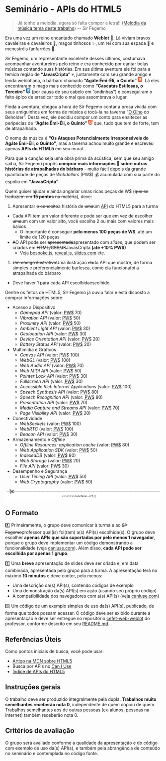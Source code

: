 # Seminário - APIs do HTML5

> Já tenho a melodia, agora só falta compor a letra!! ([Melodia da música tema deste trabalho][lenda-do-heroi])
> -- _Sir_ Fegemo

Era uma vez um reino encantado chamado **Weblot** :european_castle:.
Lá viviam bravos cavaleiras
e cavaleiros :crossed_flags:, magos tinhosos :sparkles:, um rei com sua
espada :crown: e menestréis fanfarrões :beers:.

[lenda-do-heroi]: https://soundcloud.com/fegemo/tema-de-a-lenda-do-heroi

_Sir_ Fegemo, um representante excelente desses últimos, costumava
acompanhar aventureiros pelo reino e era conhecido por cantar belas
músicas contando suas histórias. Em sua última aventura ele foi para a
temida região de **“JavasCripta”** :skull:, juntamente com seu grande amigo e lenda
weblotiana, o bárbaro chamado **“Agáte Êmi-Éli, o Quinto”**
![](images/icon-html5.png). Lá eles encontraram o mago mais conhecido
como **“Cascatas Estilosas, o Terceiro”** ![](images/icon-css3.png)
(por causa de seu cabelo em “ondinhas”) e conseguiram o feito épico de
erradicar todo o mal que assombrava o lugar.

Finda a aventura, chegou a hora de Sir Fegemo contar a prosa vivida com seus
amiguinhos em forma de música e tocá-la na taverna “<u>O Olho</u>
do Beholder”. Desta vez, ele decidiu compor um conto para enaltecer as
peripécias de **“Agáte Êmi-Éli, o Quinto”** ![](images/icon-html5.png) que,
tudo que tem de forte, tem de atrapalhado.

O nome da música é **“Os Ataques Potencialmente Irresponsáveis do
Agáte Êmi-Éli, o Quinto”**, mas a taverna achou muito grande e
escreveu apenas **APIs do HTML5** em seu mural.

Para que a canção seja uma obra prima da acústica, sem que seu amigo
saiba, _Sir_ Fegemo propôs **comprar mais informações :money_with_wings:
sobre outras histórias de atrapalhadas do bárbaro** - muito fácil depois
da grande quantidade de peças de _Webdollars_ (PW$) :moneybag: acumulada com
sua parte do espólio em **“JavasCripta”**.

Quem quiser ajudar e ainda angariar umas ricas peças de W$ (~~que se traduzem
em **15 pontos** na matéria~~), deve:

1. Apresentar ~~o conceito~~a história de ~~uma~~um
  <abbr title="Ataque Potencialmente Irresponsável">API</abbr> do HTML5
  para a turma
  - Cada API tem um valor diferente e pode ser que em vez de
    escolher ~~uma~~um com um valor alto, você escolha 2 ou mais
    com valores mais baixos
    - O importante é conseguir **pelo menos 100 peças de W$**, até um
      limite de 120 peças
  - ~~A~~O API pode ser ~~apresentada~~apresentado com _slides_, que
    podem ser criados em ~~HTML/CSS/JS~~JavasCripta **(até +10% PW$)**
    - Veja [bespoke.js][bespoke], [reveal.js][reveal],
      [slides.com][slides.com] etc.
1. ~~Um código ilustrativo~~Uma ilustração ~~da~~do API que mostre, de
  forma simples e preferencialmente burlesca, como ~~ela funciona~~foi a atrapalhada do bárbaro
  - Deve haver 1 para cada API ~~escolhida~~escolhido

[bespoke]: http://markdalgleish.com/projects/bespoke.js/
[reveal]: http://lab.hakim.se/reveal-js/
[slides.com]: https://slides.com/

Dentre os feitos de HTML5, _Sir_ Fegemo já ouviu falar e está disposto a
comprar informações sobre:

- Acesso a Dispositivo
  - _Gamepad API_ (valor: <abbr title="Peças de Webdollars">PW$</abbr> 70)
  - _Vibration API_ (valor: <abbr title="Peças de Webdollars">PW$</abbr> 50)
  - _Proximity API_ (valor: <abbr title="Peças de Webdollars">PW$</abbr> 50)
  - _Ambient Light API_ (valor: <abbr title="Peças de Webdollars">PW$</abbr> 30)
  - _Geolocation API_ (valor: <abbr title="Peças de Webdollars">PW$</abbr> 30)
  - _Device Orientation API_ (valor:
    <abbr title="Peças de Webdollars">PW$</abbr> 20)
  - _Battery Status API_ (valor: <abbr title="Peças de Webdollars">PW$</abbr>
    20)
- Multimídia e Gráficos
  - _Canvas API_ (valor: <abbr title="Peças de Webdollars">PW$</abbr> 100)
  - _WebGL_ (valor: <abbr title="Peças de Webdollars">PW$</abbr> 100)
  - _Web Audio API_ (valor: <abbr title="Peças de Webdollars">PW$</abbr> 70)
  - _Web MIDI API_ (valor: <abbr title="Peças de Webdollars">PW$</abbr> 50)
  - _Pointer Lock API_ (valor: <abbr title="Peças de Webdollars">PW$</abbr> 30)
  - _Fullscreen API_ (valor: <abbr title="Peças de Webdollars">PW$</abbr> 30)
  - _Accessible Rich Internet Applications_ (valor:
    <abbr title="Peças de Webdollars">PW$</abbr> 100)
  - _Speech Synthesis API_ (valor: <abbr title="Peças de Webdollars">PW$</abbr>
    80)
  - _Speech Recognition API_ (valor:
    <abbr title="Peças de Webdollars">PW$</abbr> 80)
  - _Presentation API_ (valor: <abbr title="Peças de Webdollars">PW$</abbr> 70)
  - _Media Capture and Streams API_ (valor:
    <abbr title="Peças de Webdollars">PW$</abbr> 70)
  - _Page Visibility API_ (valor: <abbr title="Peças de Webdollars">PW$</abbr>
    20)
- Conectividade
  - _WebSockets_ (valor: <abbr title="Peças de Webdollars">PW$</abbr> 100)
  - _WebRTC_ (valor: <abbr title="Peças de Webdollars">PW$</abbr> 100)
  - _Beacon API_ (valor: <abbr title="Peças de Webdollars">PW$</abbr> 30)
- Armazenamento e _Offline_
  - _Offline Resources: application cache_ (valor:
    <abbr title="Peças de Webdollars">PW$</abbr> 80)
  - _Web Application SDK_ (valor: <abbr title="Peças de Webdollars">PW$</abbr>
    50)
  - _IndexedDB_ (valor: <abbr title="Peças de Webdollars">PW$</abbr> 80)
  - _Web Storage_ (valor: <abbr title="Peças de Webdollars">PW$</abbr> 20)
  - _File API_ (valor: <abbr title="Peças de Webdollars">PW$</abbr> 30)
- Desempenho e Segurança
  - _User Timing API_ (valor: <abbr title="Peças de Webdollars">PW$</abbr> 50)
  - _Web Cryptography_ (valor: <abbr title="Peças de Webdollars">PW$</abbr> 50)

![](images/criatividade-off.png)

## O Formato

 :one: Primeiramente, o grupo deve comunicar à turma e ao ~~_Sir_ Fegemo~~professor qual(is) foi(ram) a(s) API(s) escolhida(s). O grupo deve escolher **apenas APIs que são suportadas por pelo menos 1 navegador**, porque o grupo deve implementar um código demonstrando a funcionalidade  (veja [caniuse.com][caniuse]). Além disso, **cada API pode ser escolhida por apenas 1 grupo**.

:two: Uma **breve** apresentação de slides deve ser criada e, em data combinada, apresentada pelo grupo para a turma. A apresentação terá no máximo **10 minutos** e deve conter, pelo menos:

- Uma descrição da(s) API(s), contendo códigos de exemplo
- Uma demonstração da(s) API(s) em ação (usando seu próprio código)
- A compatibilidade dos navegadores com a(s) API(s) (veja [caniuse.com][caniuse])

:three: Um código de um exemplo simples de uso da(s) API(s), publicado, de forma que todos possam acessar. O código deve ser exibido durante a apresentação e deve ser entregue no repositório [cefet-web-weblot][repo-weblot] do professor, conforme descrito em seu [README.md][readme-weblot].

[caniuse]: http://caniuse.com
[repo-weblot]: https://github.com/fegemo/cefet-web-weblot
[readme-weblot]: https://github.com/fegemo/cefet-web-weblot/blob/master/README.md#cefet-web-weblot

## Referências Úteis

Como pontos iniciais de busca, você pode usar:

- [Artigo na MDN sobre HTML5][mdn-html5]
- Busca por APIs no [Can I Use][caniuse-pesquisa]
- [Índice de APIs do HTML5][html5-api-index]

[mdn-html5]: https://developer.mozilla.org/en-US/docs/Web/Guide/HTML/HTML5
[caniuse-pesquisa]: http://caniuse.com/#search=api
[html5-api-index]: http://html5index.org/

## Instruções gerais

O trabalho deve ser produzido integralmente pela dupla. **Trabalhos muito
semelhantes receberão nota 0**, independente de quem copiou de quem.
Trabalhos semelhantes aos de outras pessoas (ex-alunos, pessoas na Internet)
também receberão nota 0.

## Critérios de avaliação

O grupo será avaliado conforme a qualidade da apresentação e do código com
exemplo de uso da(s) API(s), e também pela abrangência de conteúdo no seminário
e contemplada no código fonte.
